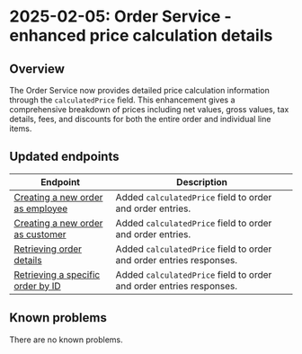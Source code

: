---
---

# 2025-02-05: Order Service - enhanced price calculation details

## Overview

The Order Service now provides detailed price calculation information through the `calculatedPrice` field. This enhancement gives a comprehensive breakdown of prices including net values, gross values, tax details, fees, and discounts for both the entire order and individual line items.

## Updated endpoints

| Endpoint | Description |
|----------|-------------|
| [Creating a new order as employee](/openapi/order/#operation/POST-order-create-order-employee) | Added `calculatedPrice` field to order and order entries. |
| [Creating a new order as customer](/openapi/order/#operation/POST-order-create-order) | Added `calculatedPrice` field to order and order entries. |
| [Retrieving order details](/openapi/order/#operation/GET-order-retrieve-order-storefront) | Added `calculatedPrice` field to order and order entries responses. |
| [Retrieving a specific order by ID](/openapi/order/#operation/GET-order-retrieve-order-employee) | Added `calculatedPrice` field to order and order entries responses. |

## Known problems

There are no known problems.